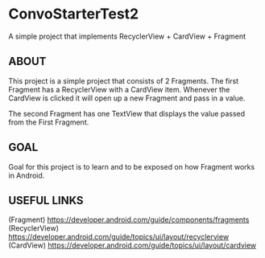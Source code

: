 # ConvoStarterTest2

A simple project that implements RecyclerView + CardView + Fragment

## ABOUT

This project is a simple project that consists of 2 Fragments. 
The first Fragment has a RecyclerView with a CardView item.
Whenever the CardView is clicked it will open up a new Fragment and pass in a value.

The second Fragment has one TextView that displays the value passed from the First Fragment.

## GOAL   

Goal for this project is to learn and to be exposed on how Fragment works in Android.


## USEFUL LINKS

(Fragment) https://developer.android.com/guide/components/fragments
(RecyclerView) https://developer.android.com/guide/topics/ui/layout/recyclerview
(CardView) https://developer.android.com/guide/topics/ui/layout/cardview
